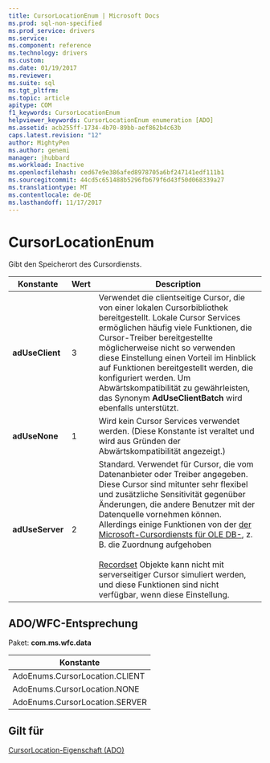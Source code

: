```yaml
---
title: CursorLocationEnum | Microsoft Docs
ms.prod: sql-non-specified
ms.prod_service: drivers
ms.service: 
ms.component: reference
ms.technology: drivers
ms.custom: 
ms.date: 01/19/2017
ms.reviewer: 
ms.suite: sql
ms.tgt_pltfrm: 
ms.topic: article
apitype: COM
f1_keywords: CursorLocationEnum
helpviewer_keywords: CursorLocationEnum enumeration [ADO]
ms.assetid: acb255ff-1734-4b70-89bb-aef862b4c63b
caps.latest.revision: "12"
author: MightyPen
ms.author: genemi
manager: jhubbard
ms.workload: Inactive
ms.openlocfilehash: ced67e9e386afed8978705a6bf247141edf111b1
ms.sourcegitcommit: 44cd5c651488b5296fb679f6d43f50d068339a27
ms.translationtype: MT
ms.contentlocale: de-DE
ms.lasthandoff: 11/17/2017
---
```

# <a name="cursorlocationenum"></a>CursorLocationEnum
Gibt den Speicherort des Cursordiensts.  
  
|Konstante|Wert|Description|  
|--------------|-----------|-----------------|  
|**adUseClient**|3|Verwendet die clientseitige Cursor, die von einer lokalen Cursorbibliothek bereitgestellt. Lokale Cursor Services ermöglichen häufig viele Funktionen, die Cursor-Treiber bereitgestellte möglicherweise nicht so verwenden diese Einstellung einen Vorteil im Hinblick auf Funktionen bereitgestellt werden, die konfiguriert werden. Um Abwärtskompatibilität zu gewährleisten, das Synonym **AdUseClientBatch** wird ebenfalls unterstützt.|  
|**adUseNone**|1|Wird kein Cursor Services verwendet werden. (Diese Konstante ist veraltet und wird aus Gründen der Abwärtskompatibilität angezeigt.)|  
|**adUseServer**|2|Standard. Verwendet für Cursor, die vom Datenanbieter oder Treiber angegeben. Diese Cursor sind mitunter sehr flexibel und zusätzliche Sensitivität gegenüber Änderungen, die andere Benutzer mit der Datenquelle vornehmen können. Allerdings einige Funktionen von der [der Microsoft-Cursordiensts für OLE DB-](../../../ado/guide/data/the-microsoft-cursor-service-for-ole-db.md), z. B. die Zuordnung aufgehoben<br /><br /> [Recordset](../../../ado/reference/ado-api/recordset-object-ado.md) Objekte kann nicht mit serverseitiger Cursor simuliert werden, und diese Funktionen sind nicht verfügbar, wenn diese Einstellung.|  
  
## <a name="adowfc-equivalent"></a>ADO/WFC-Entsprechung  
 Paket: **com.ms.wfc.data**  
  
|Konstante|  
|--------------|  
|AdoEnums.CursorLocation.CLIENT|  
|AdoEnums.CursorLocation.NONE|  
|AdoEnums.CursorLocation.SERVER|  
  
## <a name="applies-to"></a>Gilt für  
 [CursorLocation-Eigenschaft (ADO)](../../../ado/reference/ado-api/cursorlocation-property-ado.md)
